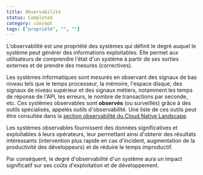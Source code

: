 ```yaml
---
title: Observabilité
status: Completed
category: concept
tags: ["propriété", "", ""]
---
```


L'observabilité est une propriété des systèmes qui définit le degré auquel le système peut générer des informations exploitables.
Elle permet aux utilisateurs de comprendre l'état d'un système à partir de ses sorties externes et de prendre des mesures (correctives).

Les systèmes informatiques sont mesurés en observant des signaux de bas niveau tels que le temps processeur, la mémoire, l'espace disque, des signaux de niveau supérieur et des signaux métiers, notamment les temps de réponse de l'API, les erreurs, le nombre de transactions par seconde, etc.
Ces systèmes observables sont **observés** (ou surveillés) grâce à des outils spécialisés, appelés outils d'observabilité. Une liste de ces outils peut être consultée dans la [section observabilité du Cloud Native Landscape](https://landscape.cncf.io/?group=projects-and-products&view-mode=card#observability-and-analysis--observability).

Les systèmes observables fournissent des données significatives et exploitables à leurs opérateurs, leur permettant ainsi d'obtenir des résultats intéressants (intervention plus rapide en cas d'incident, augmentation de la productivité des développeurs) et de réduire le temps improductif.

Par conséquent, le degré d'observabilité d'un système aura un impact significatif sur ses coûts d'exploitation et de développement.
